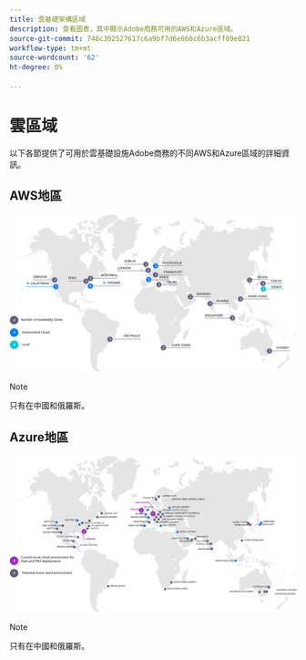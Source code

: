 ```yaml
---
title: 雲基礎架構區域
description: 查看圖表，其中顯示Adobe商務可用的AWS和Azure區域。
source-git-commit: 748c302527617c6a9bf7d6e666c6b3acff89e021
workflow-type: tm+mt
source-wordcount: '62'
ht-degree: 0%

---
```



# 雲區域

以下各節提供了可用於雲基礎設施Adobe商務的不同AWS和Azure區域的詳細資訊。

## AWS地區

![顯示AWS區域的圖表](../../../assets/playbooks/aws-regions.svg)

>[!NOTE]
>
> 只有在中國和俄羅斯。

## Azure地區

![顯示Azure區域的圖表](../../../assets/playbooks/azure-regions.svg)

>[!NOTE]
>
> 只有在中國和俄羅斯。
